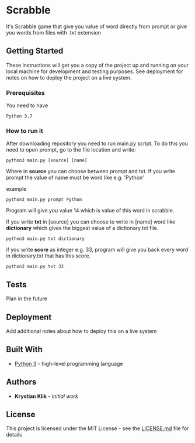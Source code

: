 # Scrabble

It's Scrabble game that give you value of word directly from prompt or give you words from files with .txt extension

## Getting Started

These instructions will get you a copy of the project up and running on your local machine for development and testing purposes. See deployment for notes on how to deploy the project on a live system.

### Prerequisites

You need to have

```
Python 3.7
```

### How to run it

After downloading repository you need to run main.py script. To do this you need to open prompt, go to the file location and write:  

```
python3 main.py [source] [name]
```
Where in **source** you can choose between prompt and txt.
If you write prompt the value of name must be word like e.g. 'Python'

example
```
python3 main.py prompt Python
```
Program will give you value 14 which is value of this word in scrabble.

If you write **txt** in [source] you can choose to write in [name] word like **dictionary** which gives the biggest value of a dictionary.txt file.
```
python3 main.py txt dictionary
```

 if you write **score** as integer e.g. 33, program will give you back every word in dictionary.txt that has this score.

 ```
 python3 main.py txt 33
 ```



## Tests
  Plan in the future


## Deployment

Add additional notes about how to deploy this on a live system

## Built With

* [Python 3](https://www.python.org/) - high-level programming language

## Authors

* **Krystian Klik** - *Initial work*



## License

This project is licensed under the MIT License - see the [LICENSE.md](LICENSE.md) file for details
